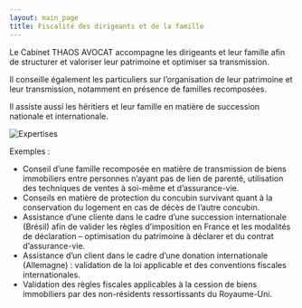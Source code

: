 ```yaml
---
layout: main_page
title: Fiscalité des dirigeants et de la famille
---
```

<div class="row text-justify">
    <div class="col-md-3"></div>
    <div class="col-md-6 p-4">
        <p>Le Cabinet THAOS AVOCAT accompagne les dirigeants et leur famille afin de structurer et valoriser leur patrimoine et optimiser sa transmission.</p>
        <p>Il conseille également les particuliers sur l’organisation de leur patrimoine et leur transmission, notamment en présence de familles recomposées.</p>
        <p>Il assiste aussi les héritiers et leur famille en matière de succession nationale et internationale.</p>
    </div>
    <div class="col-md-3"></div>
    <div class="col-md-3"></div>
    <div class="col-md-6 p-0">
        <img src="{{ site.baseurl }}/images/expertises/zeyn-afuang-9xp0AWvlGC4-unsplash.jpg" alt="Expertises" class="content-picture">
    </div>
    <div class="col-md-3"></div>
    <div class="row dark">
        <div class="col-md-3"></div>
        <div class="col-md-6 p-4">
            <p>Exemples :</p>
            <ul>
                <li>Conseil d’une famille recomposée en matière de transmission de biens immobiliers entre personnes n’ayant pas de lien de parenté, utilisation des techniques de ventes à soi-même et d’assurance-vie.</li> 
                <li>Conseils en matière de protection du concubin survivant quant à la conservation du logement en cas de décès de l’autre concubin.</li>
                <li>Assistance d’une cliente dans le cadre d’une succession internationale (Brésil) afin de valider les règles d’imposition en France et les modalités de déclaration – optimisation du patrimoine à déclarer et du contrat d’assurance-vie.</li>
                <li>Assistance d’un client dans le cadre d’une donation internationale (Allemagne) : validation de la loi applicable et des conventions fiscales internationales.</li> 
                <li>Validation des règles fiscales applicables à la cession de biens immobiliers par des non-résidents ressortissants du Royaume-Uni.</li> 
            </ul>
        </div>
        <div class="col-md-3"></div>
    </div>
</div>
